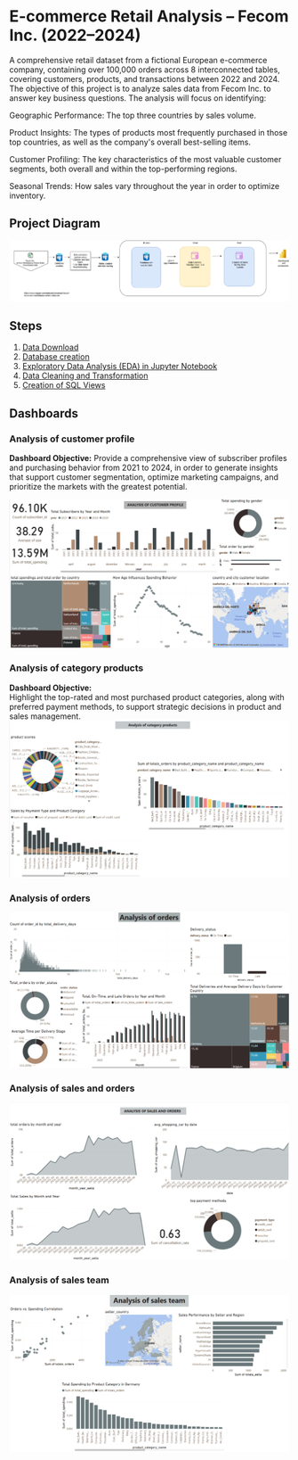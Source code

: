 # E-commerce Retail Analysis – Fecom Inc. (2022–2024)
A comprehensive retail dataset from a fictional European e-commerce company, containing over 100,000 orders across 8 interconnected tables, covering customers, products, and transactions between 2022 and 2024.
The objective of this project is to analyze sales data from Fecom Inc. to answer key business questions. The analysis will focus on identifying:

Geographic Performance: The top three countries by sales volume.

Product Insights: The types of products most frequently purchased in those top countries, as well as the company's overall best-selling items.

Customer Profiling: The key characteristics of the most valuable customer segments, both overall and within the top-performing regions.

Seasonal Trends: How sales vary throughout the year in order to optimize inventory.
## Project Diagram
![Data diagram](image/project%20diagram.png)
## Steps
1. [Data Download](https://www.kaggle.com/datasets/cemeraan/fecom-inc-e-com-marketplace-orders-data-crm)
2. [Database creation](https://github.com/paulista22/retail-analysis/tree/main/2.Database%20Creation)
3. [Exploratory Data Analysis (EDA) in Jupyter Notebook](https://github.com/paulista22/retail-analysis/tree/main/3.exploratory%20data%20analysis)
4. [Data Cleaning and Transformation](https://github.com/paulista22/retail-analysis/tree/main/4.data-cleaning)
5. [Creation of SQL Views](https://github.com/paulista22/retail-analysis/tree/main/5.Creation%20of%20SQL%20Views)
## Dashboards
### Analysis of customer profile
**Dashboard Objective:** 
Provide a comprehensive view of subscriber profiles and purchasing behavior from 2021 to 2024, in order to generate insights that support customer segmentation, optimize marketing campaigns, and prioritize the markets with the greatest potential.

![Data diagram](6.Dashboards/Analysis%20of%20customer%20profile.png)
### Analysis of category products
**Dashboard Objective:**  
Highlight the top-rated and most purchased product categories, along with preferred payment methods, to support strategic decisions in product and sales management.
![Data diagram](6.Dashboards/Analysis%20of%20category%20products.png)

### Analysis of orders
![Data diagram](6.Dashboards/Analysis%20of%20orders.png)
### Analysis of sales and orders
![Data diagram](6.Dashboards/Analysis%20of%20sales%20and%20orders.png)
### Analysis of sales team
![Data diagram](6.Dashboards/Analysis%20of%20sales%20team.png)
